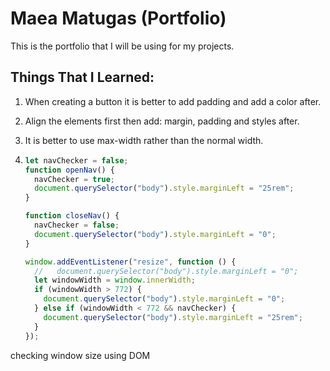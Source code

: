 # Maea Matugas (Portfolio)

This is the portfolio that I will be using for my projects.

## Things That I Learned:

1. When creating a button it is better to add padding and add a color after.

2. Align the elements first then add: margin, padding and styles after.

3. It is better to use max-width rather than the normal width.

4. ```js
   let navChecker = false;
   function openNav() {
     navChecker = true;
     document.querySelector("body").style.marginLeft = "25rem";
   }

   function closeNav() {
     navChecker = false;
     document.querySelector("body").style.marginLeft = "0";
   }

   window.addEventListener("resize", function () {
     //   document.querySelector("body").style.marginLeft = "0";
     let windowWidth = window.innerWidth;
     if (windowWidth > 772) {
       document.querySelector("body").style.marginLeft = "0";
     } else if (windowWidth < 772 && navChecker) {
       document.querySelector("body").style.marginLeft = "25rem";
     }
   });
   ```

checking window size using DOM
